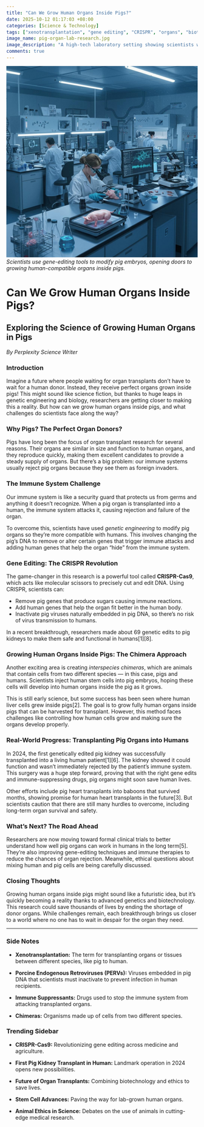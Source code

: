 ```yaml
---
title: "Can We Grow Human Organs Inside Pigs?"
date: 2025-10-12 01:17:03 +08:00
categories: [Science & Technology]
tags: ["xenotransplantation", "gene editing", "CRISPR", "organs", "biotechnology"]
image_name: pig-organ-lab-research.jpg
image_description: "A high-tech laboratory setting showing scientists working with genetically edited pig embryos and advanced gene-editing tools like CRISPR, alongside computer screens displaying DNA sequences."
comments: true
---
```



![Scientists use gene-editing tools to modify pig embryos, opening doors to growing human-compatible organs inside pigs.](/assets/images/pig-organ-lab-research.jpg)
*Scientists use gene-editing tools to modify pig embryos, opening doors to growing human-compatible organs inside pigs.*

<!-- Image Description: A high-tech laboratory setting showing scientists working with genetically edited pig embryos and advanced gene-editing tools like CRISPR, alongside computer screens displaying DNA sequences. -->


# Can We Grow Human Organs Inside Pigs?

## Exploring the Science of Growing Human Organs in Pigs

*By Perplexity Science Writer*

### Introduction

Imagine a future where people waiting for organ transplants don’t have to wait for a human donor. Instead, they receive perfect organs grown inside pigs! This might sound like science fiction, but thanks to huge leaps in genetic engineering and biology, researchers are getting closer to making this a reality. But how can we grow human organs inside pigs, and what challenges do scientists face along the way?

### Why Pigs? The Perfect Organ Donors?

Pigs have long been the focus of organ transplant research for several reasons. Their organs are similar in size and function to human organs, and they reproduce quickly, making them excellent candidates to provide a steady supply of organs. But there’s a big problem: our immune systems usually reject pig organs because they see them as foreign invaders.

### The Immune System Challenge

Our immune system is like a security guard that protects us from germs and anything it doesn’t recognize. When a pig organ is transplanted into a human, the immune system attacks it, causing rejection and failure of the organ.

To overcome this, scientists have used *genetic engineering* to modify pig organs so they’re more compatible with humans. This involves changing the pig’s DNA to remove or alter certain genes that trigger immune attacks and adding human genes that help the organ “hide” from the immune system.

### Gene Editing: The CRISPR Revolution

The game-changer in this research is a powerful tool called **CRISPR-Cas9**, which acts like molecular scissors to precisely cut and edit DNA. Using CRISPR, scientists can:

- Remove pig genes that produce sugars causing immune reactions.
- Add human genes that help the organ fit better in the human body.
- Inactivate pig viruses naturally embedded in pig DNA, so there’s no risk of virus transmission to humans.

In a recent breakthrough, researchers made about 69 genetic edits to pig kidneys to make them safe and functional in humans[1][8].

### Growing Human Organs Inside Pigs: The Chimera Approach

Another exciting area is creating *interspecies chimeras*, which are animals that contain cells from two different species — in this case, pigs and humans. Scientists inject human stem cells into pig embryos, hoping these cells will develop into human organs inside the pig as it grows.

This is still early science, but some success has been seen where human liver cells grew inside pigs[2]. The goal is to grow fully human organs inside pigs that can be harvested for transplant. However, this method faces challenges like controlling how human cells grow and making sure the organs develop properly.

### Real-World Progress: Transplanting Pig Organs into Humans

In 2024, the first genetically edited pig kidney was successfully transplanted into a living human patient[1][6]. The kidney showed it could function and wasn’t immediately rejected by the patient’s immune system. This surgery was a huge step forward, proving that with the right gene edits and immune-suppressing drugs, pig organs might soon save human lives.

Other efforts include pig heart transplants into baboons that survived months, showing promise for human heart transplants in the future[3]. But scientists caution that there are still many hurdles to overcome, including long-term organ survival and safety.

### What’s Next? The Road Ahead

Researchers are now moving toward formal clinical trials to better understand how well pig organs can work in humans in the long term[5]. They’re also improving gene-editing techniques and immune therapies to reduce the chances of organ rejection. Meanwhile, ethical questions about mixing human and pig cells are being carefully discussed.

### Closing Thoughts

Growing human organs inside pigs might sound like a futuristic idea, but it’s quickly becoming a reality thanks to advanced genetics and biotechnology. This research could save thousands of lives by ending the shortage of donor organs. While challenges remain, each breakthrough brings us closer to a world where no one has to wait in despair for the organ they need.

---

### Side Notes

- **Xenotransplantation:** The term for transplanting organs or tissues between different species, like pig to human.

- **Porcine Endogenous Retroviruses (PERVs):** Viruses embedded in pig DNA that scientists must inactivate to prevent infection in human recipients.

- **Immune Suppressants:** Drugs used to stop the immune system from attacking transplanted organs.

- **Chimeras:** Organisms made up of cells from two different species.

### Trending Sidebar

- **CRISPR-Cas9:** Revolutionizing gene editing across medicine and agriculture.

- **First Pig Kidney Transplant in Human:** Landmark operation in 2024 opens new possibilities.

- **Future of Organ Transplants:** Combining biotechnology and ethics to save lives.

- **Stem Cell Advances:** Paving the way for lab-grown human organs.

- **Animal Ethics in Science:** Debates on the use of animals in cutting-edge medical research.

